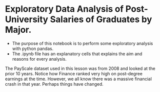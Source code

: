 # Exploratory Data Analysis of Post-University Salaries of Graduates by Major.
* The purpose of this notebook is to perform some exploratory analysis with python pandas.
* The .ipynb file has an explanatory cells that explains the aim and reasons for every analysis. 

The PayScale dataset used in this lesson was from 2008 and looked at the prior 10 years. Notice how Finance ranked very high on post-degree earnings at the time. However, we all know there was a massive financial crash in that year. Perhaps things have changed.
